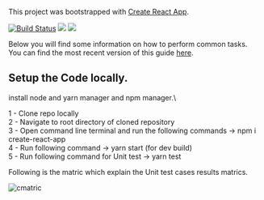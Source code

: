 This project was bootstrapped with [Create React App](https://github.com/facebookincubator/create-react-app).

[![Build Status](https://travis-ci.org/ahtesham-quraish/hotel-app.svg?branch=master)](https://travis-ci.org/ahtesham-quraish/hotel-app)
<a href="https://codeclimate.com/github/ahtesham-quraish/hotel-app/maintainability"><img src="https://api.codeclimate.com/v1/badges/419422b8188042f994f2/maintainability" /></a>
<a href="https://codeclimate.com/github/ahtesham-quraish/hotel-app/test_coverage"><img src="https://api.codeclimate.com/v1/badges/419422b8188042f994f2/test_coverage" /></a>

Below you will find some information on how to perform common tasks.<br>
You can find the most recent version of this guide [here](https://github.com/facebookincubator/create-react-app/blob/master/packages/react-scripts/template/README.md).

## Setup the Code locally.
install node and yarn manager and npm manager.\

1 - Clone repo locally\
2 - Navigate to root directory of cloned repository\
3 - Open command line terminal and run the following commands -> npm i create-react-app\
4 - Run following command -> yarn start (for dev build)\
5 - Run following command for Unit test -> yarn test

Following is the matric which explain the Unit test cases results matrics.

![cmatric](https://user-images.githubusercontent.com/12580995/45594532-c5969780-b9b5-11e8-893a-aa252c0131ba.png)
